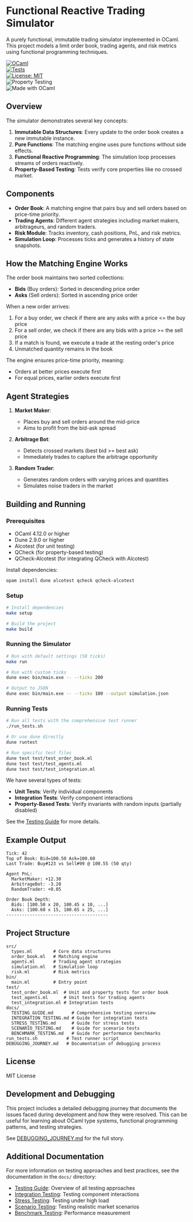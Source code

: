 # Functional Reactive Trading Simulator

A purely functional, immutable trading simulator implemented in OCaml. This project models a limit order book, trading agents, and risk metrics using functional programming techniques.

[![OCaml](https://img.shields.io/badge/OCaml-4.12%2B-orange?logo=ocaml)](https://ocaml.org/)  
[![Tests](https://img.shields.io/badge/tests-passing-success?logo=github)](./test)  
[![License: MIT](https://img.shields.io/badge/license-MIT-green.svg)](LICENSE)  
![Property Testing](https://img.shields.io/badge/property--testing-qcheck-purple)  
![Made with OCaml](https://img.shields.io/badge/Made%20with-OCaml-blueviolet?logo=ocaml) 

## Overview

The simulator demonstrates several key concepts:

1. **Immutable Data Structures**: Every update to the order book creates a new immutable instance.
2. **Pure Functions**: The matching engine uses pure functions without side effects.
3. **Functional Reactive Programming**: The simulation loop processes streams of orders reactively.
4. **Property-Based Testing**: Tests verify core properties like no crossed market.

## Components

- **Order Book**: A matching engine that pairs buy and sell orders based on price-time priority.
- **Trading Agents**: Different agent strategies including market makers, arbitrageurs, and random traders.
- **Risk Module**: Tracks inventory, cash positions, PnL, and risk metrics.
- **Simulation Loop**: Processes ticks and generates a history of state snapshots.

## How the Matching Engine Works

The order book maintains two sorted collections:
- **Bids** (Buy orders): Sorted in descending price order
- **Asks** (Sell orders): Sorted in ascending price order

When a new order arrives:
1. For a buy order, we check if there are any asks with a price <= the buy price
2. For a sell order, we check if there are any bids with a price >= the sell price
3. If a match is found, we execute a trade at the resting order's price
4. Unmatched quantity remains in the book

The engine ensures price-time priority, meaning:
- Orders at better prices execute first
- For equal prices, earlier orders execute first

## Agent Strategies

1. **Market Maker**: 
   - Places buy and sell orders around the mid-price
   - Aims to profit from the bid-ask spread

2. **Arbitrage Bot**:
   - Detects crossed markets (best bid >= best ask)
   - Immediately trades to capture the arbitrage opportunity

3. **Random Trader**:
   - Generates random orders with varying prices and quantities
   - Simulates noise traders in the market

## Building and Running

### Prerequisites

- OCaml 4.12.0 or higher
- Dune 2.9.0 or higher
- Alcotest (for unit testing)
- QCheck (for property-based testing)
- QCheck-Alcotest (for integrating QCheck with Alcotest)

Install dependencies:
```bash
opam install dune alcotest qcheck qcheck-alcotest
```

### Setup

```bash
# Install dependencies
make setup

# Build the project
make build
```

### Running the Simulator

```bash
# Run with default settings (50 ticks)
make run

# Run with custom ticks
dune exec bin/main.exe -- --ticks 200

# Output to JSON
dune exec bin/main.exe -- --ticks 100 --output simulation.json
```

### Running Tests

```bash
# Run all tests with the comprehensive test runner
./run_tests.sh

# Or use dune directly
dune runtest

# Run specific test files
dune test test/test_order_book.ml
dune test test/test_agents.ml
dune test test/test_integration.ml
```

We have several types of tests:
- **Unit Tests**: Verify individual components
- **Integration Tests**: Verify component interactions
- **Property-Based Tests**: Verify invariants with random inputs (partially disabled)

See the [Testing Guide](docs/TESTING_GUIDE.md) for more details.

## Example Output

```
Tick: 42
Top of Book: Bid=100.50 Ask=100.60
Last Trade: Buy#123 vs Sell#99 @ 100.55 (50 qty)

Agent PnL:
  MarketMaker: +12.30
  ArbitrageBot: -3.20
  RandomTrader: +0.05

Order Book Depth:
  Bids: [100.50 x 20, 100.45 x 10, ...]
  Asks: [100.60 x 15, 100.65 x 25, ...]
---------------------------------------
```

## Project Structure

```
src/
  types.ml        # Core data structures
  order_book.ml   # Matching engine
  agents.ml       # Trading agent strategies
  simulation.ml   # Simulation loop
  risk.ml         # Risk metrics
bin/
  main.ml         # Entry point
test/
  test_order_book.ml  # Unit and property tests for order book
  test_agents.ml      # Unit tests for trading agents
  test_integration.ml # Integration tests
docs/
  TESTING_GUIDE.md       # Comprehensive testing overview
  INTEGRATION_TESTING.md # Guide for integration tests
  STRESS_TESTING.md      # Guide for stress tests
  SCENARIO_TESTING.md    # Guide for scenario tests
  BENCHMARK_TESTING.md   # Guide for performance benchmarks
run_tests.sh           # Test runner script
DEBUGGING_JOURNEY.md   # Documentation of debugging process
```

## License

MIT License

## Development and Debugging

This project includes a detailed debugging journey that documents the issues faced during development and how they were resolved. This can be useful for learning about OCaml type systems, functional programming patterns, and testing strategies.

See [DEBUGGING_JOURNEY.md](DEBUGGING_JOURNEY.md) for the full story.

## Additional Documentation

For more information on testing approaches and best practices, see the documentation in the `docs/` directory:

- [Testing Guide](docs/TESTING_GUIDE.md): Overview of all testing approaches
- [Integration Testing](docs/INTEGRATION_TESTING.md): Testing component interactions
- [Stress Testing](docs/STRESS_TESTING.md): Testing under high load
- [Scenario Testing](docs/SCENARIO_TESTING.md): Testing realistic market scenarios
- [Benchmark Testing](docs/BENCHMARK_TESTING.md): Performance measurement
